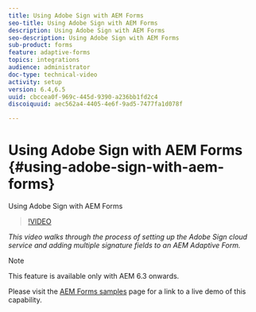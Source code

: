 ```yaml
---
title: Using Adobe Sign with AEM Forms
seo-title: Using Adobe Sign with AEM Forms
description: Using Adobe Sign with AEM Forms
seo-description: Using Adobe Sign with AEM Forms
sub-product: forms
feature: adaptive-forms
topics: integrations
audience: administrator
doc-type: technical-video
activity: setup
version: 6.4,6.5
uuid: cbccea0f-969c-445d-9390-a236bb1fd2c4
discoiquuid: aec562a4-4405-4e6f-9ad5-7477fa1d078f

---
```


# Using Adobe Sign with AEM Forms {#using-adobe-sign-with-aem-forms}

Using Adobe Sign with AEM Forms

>[!VIDEO](https://video.tv.adobe.com/v/18696?quality=9)

*This video walks through the process of setting up the Adobe Sign cloud service and adding multiple signature fields to an AEM Adaptive Form.*

>[!NOTE]
>
>This feature is available only with AEM 6.3 onwards.

Please visit the [AEM Forms samples](https://forms.enablementadobe.com/content/samples/samples.html?query=0) page for a link to a live demo of this capability.
